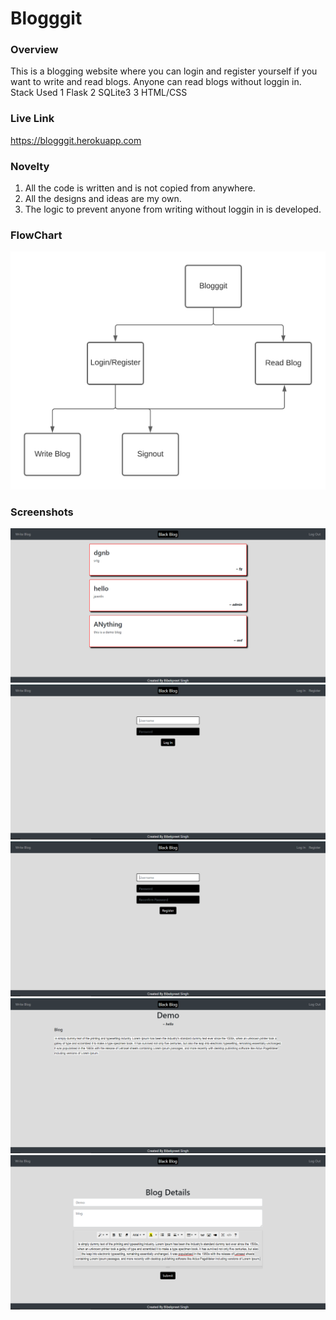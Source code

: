 # Blogggit

### Overview
This is a blogging website where you can login and register yourself if you want to write and read blogs. Anyone can read blogs without loggin in.
Stack Used
1 Flask
2 SQLite3
3 HTML/CSS

### Live Link
https://blogggit.herokuapp.com

### Novelty
1. All the code is written and is not copied from anywhere.
2. All the designs and ideas are my own.
3. The logic to prevent anyone from writing without loggin in is developed.

### FlowChart

![flow](screenshots/flow.png)


### Screenshots

![one](screenshots/one.PNG)
![one](screenshots/two.PNG)
![one](screenshots/three.PNG)
![one](screenshots/four.PNG)
![one](screenshots/five.PNG)
